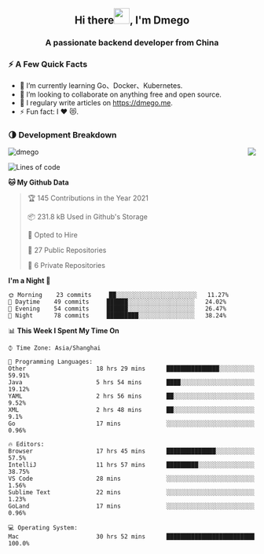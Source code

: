 <h2 align="center">Hi there<img src="https://cdn.jsdelivr.net/gh/dmego/images/img/Hi.gif" height="32" />, I'm Dmego </h2>
<h3 align="center">A passionate backend developer from China</h3>

### ⚡️ A Few Quick Facts

<ul>
    <li> 🌱 I’m currently learning Go、Docker、Kubernetes.</li>
    <li> 👯 I’m looking to collaborate on anything free and open source.</li>
    <li> 📝 I regulary write articles on <a href="https://dmego.me">https://dmego.me</a>.</li>
    <li> ⚡ Fun fact: I ❤️ 😻.</li>
</ul>

### 🌗 Development Breakdown

<img src="https://komarev.com/ghpvc/?username=dmego" alt="dmego" />

<img align="right" src="https://github-readme-stats.vercel.app/api?username=dmego&show_icons=true&icon_color=1573B3&hide_title=true&text_color=718096&bg_color=00000000&hide_border=true"/>

<!--START_SECTION:waka-->
![Lines of code](https://img.shields.io/badge/From%20Hello%20World%20I%27ve%20Written-228287%20lines%20of%20code-blue)

**🐱 My Github Data** 

> 🏆 145 Contributions in the Year 2021
 > 
> 📦 231.8 kB Used in Github's Storage 
 > 
> 💼 Opted to Hire
 > 
> 📜 27 Public Repositories 
 > 
> 🔑 6 Private Repositories  
 > 
**I'm a Night 🦉** 

```text
🌞 Morning    23 commits     ██░░░░░░░░░░░░░░░░░░░░░░░   11.27% 
🌆 Daytime    49 commits     ██████░░░░░░░░░░░░░░░░░░░   24.02% 
🌃 Evening    54 commits     ██████░░░░░░░░░░░░░░░░░░░   26.47% 
🌙 Night      78 commits     █████████░░░░░░░░░░░░░░░░   38.24%

```


📊 **This Week I Spent My Time On** 

```text
⌚︎ Time Zone: Asia/Shanghai

💬 Programming Languages: 
Other                    18 hrs 29 mins      ███████████████░░░░░░░░░░   59.91% 
Java                     5 hrs 54 mins       ████░░░░░░░░░░░░░░░░░░░░░   19.12% 
YAML                     2 hrs 56 mins       ██░░░░░░░░░░░░░░░░░░░░░░░   9.52% 
XML                      2 hrs 48 mins       ██░░░░░░░░░░░░░░░░░░░░░░░   9.1% 
Go                       17 mins             ░░░░░░░░░░░░░░░░░░░░░░░░░   0.96%

🔥 Editors: 
Browser                  17 hrs 45 mins      ██████████████░░░░░░░░░░░   57.5% 
IntelliJ                 11 hrs 57 mins      █████████░░░░░░░░░░░░░░░░   38.75% 
VS Code                  28 mins             ░░░░░░░░░░░░░░░░░░░░░░░░░   1.56% 
Sublime Text             22 mins             ░░░░░░░░░░░░░░░░░░░░░░░░░   1.23% 
GoLand                   17 mins             ░░░░░░░░░░░░░░░░░░░░░░░░░   0.96%

💻 Operating System: 
Mac                      30 hrs 52 mins      █████████████████████████   100.0%

```


<!--END_SECTION:waka-->
